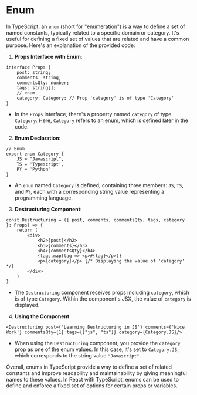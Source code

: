 # Enum

In TypeScript, an `enum` (short for "enumeration") is a way to define a set of named constants, typically related to a specific domain or category. It's useful for defining a fixed set of values that are related and have a common purpose. Here's an explanation of the provided code:

1. **Props Interface with Enum**:

```tsx
interface Props {
    post: string;
    comments: string;
    commentsQty: number;
    tags: string[];
    // enum
    category: Category; // Prop 'category' is of type 'Category'
}
```

- In the `Props` interface, there's a property named `category` of type `Category`. Here, `Category` refers to an enum, which is defined later in the code.

2. **Enum Declaration**:

```tsx
// Enum
export enum Category {
    JS = "Javascript",
    TS = 'Typescript',
    PY = 'Python'
}
```

- An `enum` named `Category` is defined, containing three members: `JS`, `TS`, and `PY`, each with a corresponding string value representing a programming language.

3. **Destructuring Component**:

```tsx
const Destructuring = ({ post, comments, commentsQty, tags, category }: Props) => {
    return (
        <div>
            <h2>{post}</h2>
            <h3>{comments}</h3>
            <h4>{commentsQty}</h4>
            {tags.map(tag => <p>#{tag}</p>)}
            <p>{category}</p> {/* Displaying the value of 'category' */}
        </div>
    )
}
```

- The `Destructuring` component receives props including `category`, which is of type `Category`. Within the component's JSX, the value of `category` is displayed.

4. **Using the Component**:

```tsx
<Destructuring post={'Learning Destructuring in JS'} comments={'Nice Work'} commentsQty={1} tags={["js", "ts"]} category={Category.JS}/>
```

- When using the `Destructuring` component, you provide the `category` prop as one of the enum values. In this case, it's set to `Category.JS`, which corresponds to the string value `"Javascript"`.

Overall, enums in TypeScript provide a way to define a set of related constants and improve readability and maintainability by giving meaningful names to these values. In React with TypeScript, enums can be used to define and enforce a fixed set of options for certain props or variables.